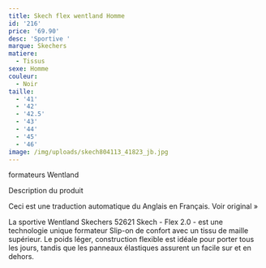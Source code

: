 ```yaml
---
title: Skech flex wentland Homme
id: '216'
price: '69.90'
desc: 'Sportive '
marque: Skechers
matiere:
  - Tissus
sexe: Homme
couleur:
  - Noir
taille:
  - '41'
  - '42'
  - '42.5'
  - '43'
  - '44'
  - '45'
  - '46'
image: /img/uploads/skech804113_41823_jb.jpg
---
```

formateurs Wentland

Description du produit

Ceci est une traduction automatique du Anglais en Français. Voir original »



La sportive Wentland Skechers 52621 Skech - Flex 2.0 - est une technologie unique formateur Slip-on de confort avec un tissu de maille supérieur. Le poids léger, construction flexible est idéale pour porter tous les jours, tandis que les panneaux élastiques assurent un facile sur et en dehors.
